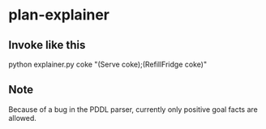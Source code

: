 # plan-explainer

## Invoke like this

python explainer.py coke "(Serve coke);(RefillFridge coke)" 

## Note
Because of a bug in the PDDL parser, currently only positive goal facts are allowed.